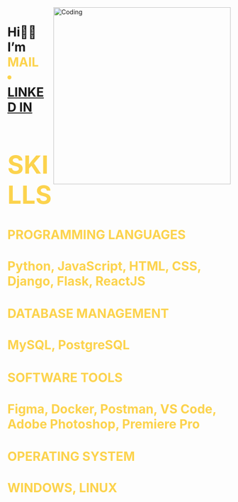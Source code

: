 <img align="right" alt="Coding" width="400" src="https://i.pinimg.com/originals/66/83/3e/66833e07d6fb9eb5d724e47d0c814285.gif">

<div>
  <h1>Hi👋🏼 I’m <span style="color:#fcd34d;>Vishnu Kumar</span>,
    </br>
  Full Stack Developer</h1>
  <p>I design and build beautiful websites and apps for businesses around the globe. Can write clean code using Python, Django, Flask, JavaScript, ReactJS.
    <br />Passionate about UI/UX.
  </p>
</div>
<ul>
  <li>
    <a href="mailto:vishnukumarss.work@gmail.com" target="_blank">MAIL</a>
  </li>
  <li>
    <a href="https://www.linkedin.com/in/vishnu-kumar-450233212/" target="_blank" rel="noopener">LINKED IN</a>    
  </li>
</ul>
<div>
  <h1>
    SKILLS
  </h1>
  <div>
    <h4>
      PROGRAMMING LANGUAGES
    </h4>
    <p>Python, JavaScript, HTML, CSS, Django, Flask, ReactJS</p>
  </div>
  <div>
    <h4>
      DATABASE MANAGEMENT
    </h4>
    <p>MySQL, PostgreSQL</p>
  </div>
  <div>
    <h4>
      SOFTWARE TOOLS
    </h4>
    <p>Figma, Docker, Postman, VS Code, Adobe Photoshop, Premiere Pro</p>
  </div>
  <div>
    <h4>
      OPERATING SYSTEM
    </h4>
    <p>WINDOWS, LINUX</p>
  </div>
</div>
